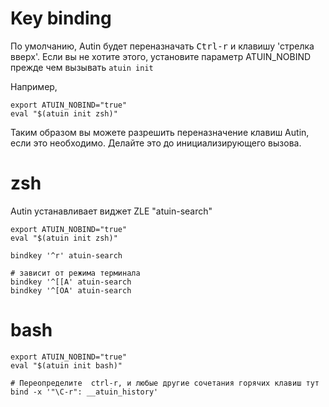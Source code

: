 # Key binding

По умолчанию, Autin будет переназначать <kbd>Ctrl-r</kbd> и клавишу 'стрелка вверх'.
Если вы не хотите этого, установите параметр ATUIN_NOBIND прежде чем вызывать `atuin init`

Например,

```
export ATUIN_NOBIND="true"
eval "$(atuin init zsh)"
```

Таким образом вы можете разрешить переназначение клавиш Autin, если это необходимо.
Делайте это до инициализирующего вызова.

# zsh

Autin устанавливает виджет ZLE "atuin-search"

```
export ATUIN_NOBIND="true"
eval "$(atuin init zsh)"

bindkey '^r' atuin-search

# зависит от режима терминала
bindkey '^[[A' atuin-search
bindkey '^[OA' atuin-search
```

# bash

```
export ATUIN_NOBIND="true"
eval "$(atuin init bash)"

# Переопределите  ctrl-r, и любые другие сочетания горячих клавиш тут
bind -x '"\C-r": __atuin_history'
```
